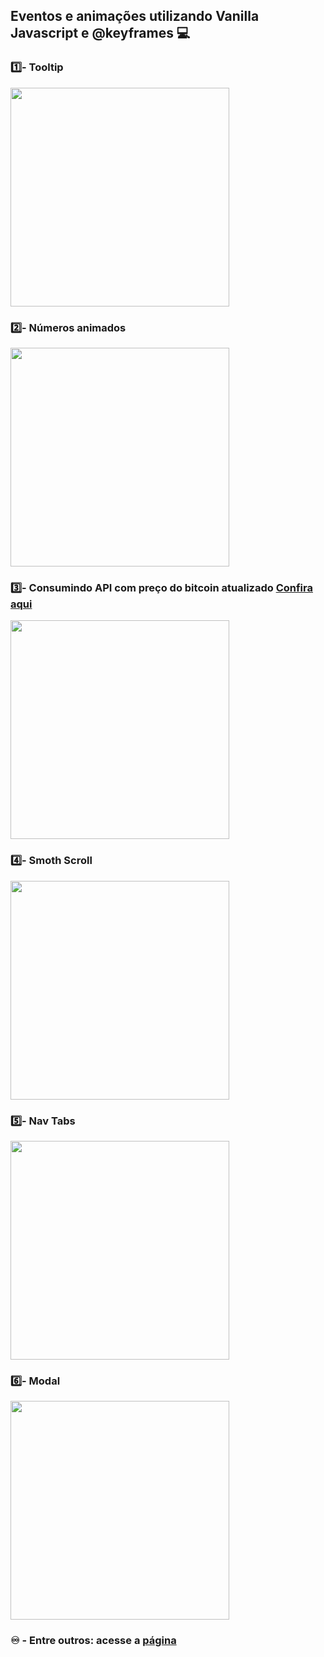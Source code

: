 <h2> Eventos e animações utilizando Vanilla Javascript e @keyframes 💻</h2>

<p text-align="center">

<h3 font-weight="bold" text-align="center">1️⃣- Tooltip</h3>
 <img src="https://user-images.githubusercontent.com/74941958/197433974-09aebc35-fa1c-4c7c-8718-c36f53db0ac6.gif" height="350">
 
 <h3 font-weight="bold" text-align="center">2️⃣- Números animados</h3>
 <img src="https://user-images.githubusercontent.com/74941958/202582466-2502c24c-3494-4bb3-bf20-edf1f8bb9199.gif" height="350">

<h3 font-weight="bold" text-align="center">3️⃣- Consumindo API com preço do bitcoin atualizado <a href="https://www.blockchain.com/ticker">Confira aqui</a></h3>
 <img src="https://user-images.githubusercontent.com/74941958/202581813-357c8ae8-cc9a-49a7-96d8-54d89fcf2645.png" height="350">
 
 <h3 font-weight="bold" text-align="center">4️⃣- Smoth Scroll</h3>
 <img src="https://user-images.githubusercontent.com/74941958/197435241-080212a5-151e-4c2c-9691-d841214aac55.gif" height="350">
 
 <h3 font-weight="bold" text-align="center">5️⃣- Nav Tabs</h3>
 <img src="https://user-images.githubusercontent.com/74941958/197435568-008cde85-e63b-49ba-8db4-9d6f93421cb3.gif" height="350">
  
 <h3 font-weight="bold" text-align="center">6️⃣- Modal</h3>
 <img src="https://user-images.githubusercontent.com/74941958/197435780-62f16437-53ef-4026-a6b7-baaadc24d39f.gif" height="350">

 <h3 font-weight="bold" text-align="center"> ♾️ - Entre outros: acesse a <a href="https://pauloesmelos.github.io/animated-events-page" target="_blank"> página </a></h3>
